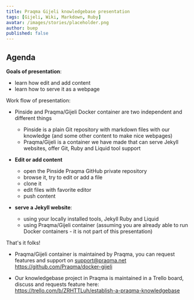 ```yaml
---
title: Praqma Gijeli knowledgebase presentation
tags: [Gijeli, Wiki, Markdown, Ruby]
avatar: /images/stories/placeholder.png
author: buep
published: false
---
```




## Agenda

**Goals of presentation**:

* learn how edit and add content
* learn how to serve it as a webpage
<!--break-->


Work flow of presentation:

* Pinside and Praqma/Gijeli Docker container are two independent and different things
    * Pinside is a plain Git repository with markdown files with our knowledge (and some other content to make nice webpages)
    * Praqma/Gijeli is a container we have made that can serve Jekyll websites, offer Git, Ruby and Liquid tool support

* **Edit or add content**
    * open the Pinside Praqma GitHub private repository
    * browse it, try to edit or add a file
    * clone it
    * edit files with favorite editor
    * push content

* **serve a Jekyll website**:
    * using your locally installed tools, Jekyll Ruby and Liquid
    * using Praqma/Gijeli container (assuming you are already able to run Docker containers - it is not part of this presentation)


That's it folks!

* Praqma/Gijeli container is maintained by Praqma, you can request features and support on support@praqma.net https://github.com/Praqma/docker-gijeli

* Our knowledgebase project in Praqma is maintained in a Trello board, discuss and requests feature here: https://trello.com/b/ZRHTTLuh/establish-a-praqma-knowledgebase
